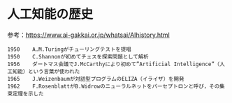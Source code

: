 # 人工知能の歴史

参考：https://www.ai-gakkai.or.jp/whatsai/AIhistory.html

```
1950    A.M.Turingがチューリングテストを提唱
1950    C.Shannonが初めてチェスを探索問題として解析
1956    ダートマス会議でJ.McCarthyにより初めて”Artificial Intelligence”（人工知能）という言葉が使われた
1965    J.Weizenbaumが対話型プログラムのELIZA（イライザ）を開発
1962    F.RosenblattがB.Widrowのニューラルネットをパーセプトロンと呼び，その集束定理を示した

```
